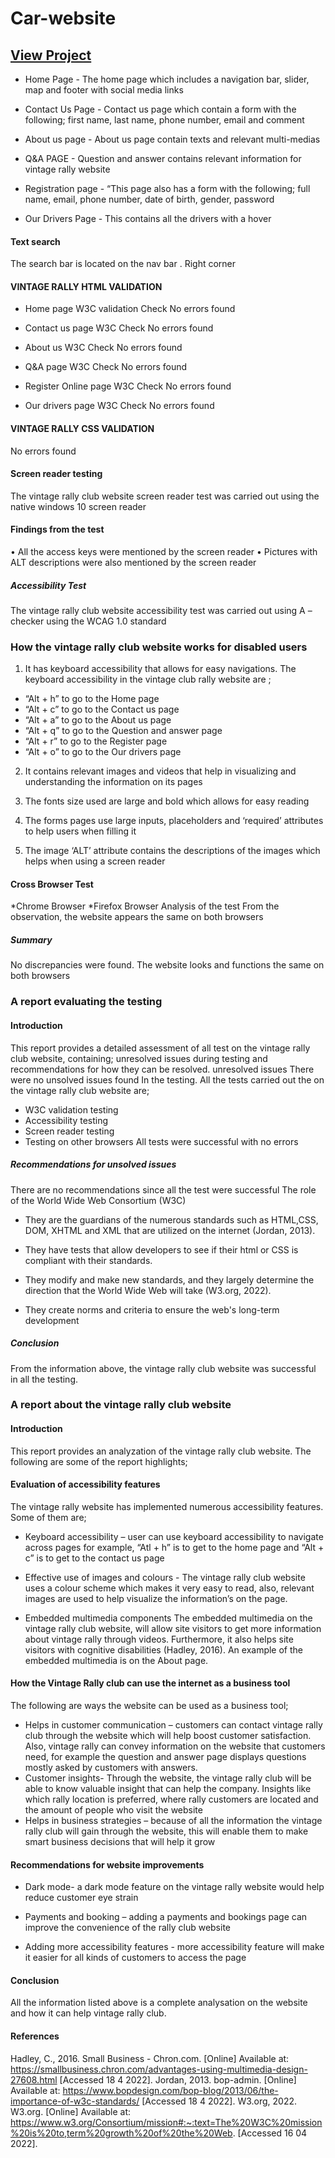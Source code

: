 # Car-website
## [View Project](https://jovial-sprinkles-733d7f.netlify.app)  

* Home Page - The home page which includes a navigation bar, slider, map and footer with social media links

* Contact Us Page - Contact us page which contain a form with the following; first name, last name, phone number, email and comment

* About us page - About us page contain texts and relevant multi-medias 	

* Q&A PAGE - Question and answer contains relevant information for vintage rally website

* Registration page - “This page also has a  form with the following;  full name, email, phone number, date of birth, gender, password

* Our Drivers Page - This contains all the drivers with a hover 





#### Text search                                                                     
The search bar is located on the nav bar . 
Right corner








#### VINTAGE RALLY HTML VALIDATION

* Home page W3C validation Check
 No errors found
            
* Contact us page W3C  Check
No errors found

* About us W3C  Check
No errors found

* Q&A page W3C  Check
No errors found

* Register Online page W3C  Check
No errors found

* Our drivers page W3C  Check
No errors found


#### VINTAGE RALLY CSS VALIDATION
No errors found








#### Screen reader testing
The vintage rally club website screen reader test was carried out using the native windows 10 screen reader






#### Findings from the test
•	All the access keys were mentioned by the screen reader
•	Pictures with ALT descriptions were also mentioned by the screen reader


##### Accessibility Test
The vintage rally club website accessibility test was carried out using 
 A – checker using the WCAG 1.0 standard









### How the vintage rally club website works for disabled users

1.	It has keyboard accessibility that allows for easy navigations. The keyboard accessibility in the vintage club rally website are ;
*	“Alt + h” to go to the Home page
*	“Alt + c” to go to the Contact us page
*	“Alt + a” to go to the About us page
*	“Alt + q” to go to the Question and answer page
*	“Alt + r” to go to the Register page
*	“Alt + o” to go to the Our drivers page



2.	It contains relevant images and videos that help in visualizing and understanding the information on its pages

3.	The fonts size used are large and bold which allows for easy reading 

4.	The forms pages use large inputs, placeholders and ‘required’ attributes to help users when filling it

5.	The image ‘ALT’ attribute contains the descriptions of the images which helps when using a screen reader


#### Cross Browser Test
*Chrome Browser 
*Firefox Browser 
Analysis of the test
From the observation, the website appears the same on both browsers

##### Summary
No discrepancies were found. The website looks and functions the same on both browsers







### A report evaluating the testing
#### Introduction
This report provides a detailed assessment of all test on the vintage rally club website, containing; unresolved issues during testing and recommendations for how they can be resolved.
unresolved issues 
There were no unsolved issues found In the testing. All the tests carried out the on the vintage rally club website are;
*	W3C validation testing
*	Accessibility testing 
*	Screen reader testing 
*	Testing on other browsers
All tests were successful with no errors
##### Recommendations for unsolved issues
There are no recommendations since all the test were successful
The role of the World Wide Web Consortium (W3C)
*	They are the guardians of the numerous standards such as HTML,CSS, DOM, XHTML and XML that are utilized on the internet (Jordan, 2013).

*	 They have tests that allow developers to see if their html or CSS is compliant with their standards.

*	They modify and make new standards, and they largely determine the direction that the World Wide Web will take (W3.org, 2022).

*	They create norms and criteria to ensure the web's long-term development 

##### Conclusion
From the information above, the vintage rally club website was successful in all the testing. 


















### A report about the vintage rally club website
#### Introduction
This report provides an analyzation of the vintage rally club website. The following are some of the report highlights;
#### Evaluation of accessibility features
The vintage rally website has implemented numerous accessibility features. Some of them are;
*	Keyboard accessibility – user can use keyboard accessibility to navigate across pages for example, “Atl + h” is to get to the home page and “Alt + c” is to get to the contact us page   

*	Effective use of images and colours - The vintage rally club website uses a colour scheme which makes it very easy to read, also, relevant images are used to help visualize the information’s on the page.

* Embedded multimedia components
The embedded multimedia on the vintage rally club website, will allow site visitors to get more information about vintage rally through videos.
Furthermore, it also helps site visitors with cognitive disabilities (Hadley, 2016). 
An example of the embedded multimedia is on the About page.

#### How the Vintage Rally club can use the internet as a business tool
The following are ways the website can be used as a business tool;
*	Helps in customer communication – customers can contact vintage rally club through the website which will help boost customer satisfaction. Also, vintage rally can convey information on the website that customers need, for example the question and answer page displays questions mostly asked by customers with answers.
*	Customer insights- Through the website, the vintage rally club will be able to know valuable insight that can help the company. Insights like which rally location is preferred, where rally customers are located and the amount of people who visit the website
*	Helps in business strategies – because of all the information the vintage rally club will gain through the website, this will enable them to make smart business decisions that will help it grow

#### Recommendations for website improvements
*	Dark mode- a dark mode feature on the vintage rally website would help reduce customer eye strain 

*	Payments and booking – adding a payments and bookings page can improve the convenience of the rally club website

*	Adding more accessibility features - more accessibility feature will make it easier for all kinds of customers to access the page

#### Conclusion
All the information listed above is a complete analysation on the website and how it can help vintage rally club.


















#### References
Hadley, C., 2016. Small Business - Chron.com. [Online] 
Available at: https://smallbusiness.chron.com/advantages-using-multimedia-design-27608.html
[Accessed 18 4 2022].
Jordan, 2013. bop-admin. [Online] 
Available at: https://www.bopdesign.com/bop-blog/2013/06/the-importance-of-w3c-standards/
[Accessed 18 4 2022].
W3.org, 2022. W3.org. [Online] 
Available at: https://www.w3.org/Consortium/mission#:~:text=The%20W3C%20mission%20is%20to,term%20growth%20of%20the%20Web.
[Accessed 16 04 2022].







